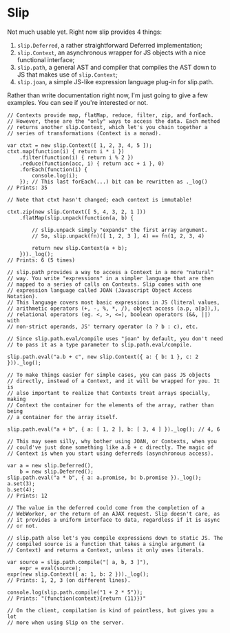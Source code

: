 Slip
====

Not much usable yet. Right now slip provides 4 things:

1. `slip.Deferred`, a rather straightforward Deferred implementation;
2. `slip.Context`, an asynchronous wrapper for JS objects with a nice functional interface;
3. `slip.path`, a general AST and compiler that compiles the AST down to JS that makes use of `slip.Context`;
4. `slip.joan`, a simple JS-like expression language plug-in for slip.path.

Rather than write documentation right now, I'm just going to give a few
examples. You can see if you're interested or not.

	// Contexts provide map, flatMap, reduce, filter, zip, and forEach.
	// However, these are the "only" ways to access the data. Each method
	// returns another slip.Context, which let's you chain together a
	// series of transformations (Context is a monad).

	var ctxt = new slip.Context([ 1, 2, 3, 4, 5 ]);
	ctxt.map(function(i) { return i * i })
	    .filter(function(i) { return i % 2 })
	    .reduce(function(acc, i) { return acc + i }, 0)
	    .forEach(function(i) {
	        console.log(i);
	    });	// This last forEach(...) bit can be rewritten as ._log()
	// Prints: 35

	// Note that ctxt hasn't changed; each context is immutable!

	ctxt.zip(new slip.Context([ 5, 4, 3, 2, 1 ]))
	    .flatMap(slip.unpack(function(a, b) {
	    
	    	// slip.unpack simply "expands" the first array argument.
	    	// So, slip.unpack(fn)([ 1, 2, 3 ], 4) == fn(1, 2, 3, 4)
	    
	        return new slip.Context(a + b);
	    }))._log();
	// Prints: 6 (5 times)

	// slip.path provides a way to access a Context in a more "natural"
	// way. You write "expressions" in a simpler language that are then
	// mapped to a series of calls on Contexts. Slip comes with one
	// expression language called JOAN (Javascript Object Access Notation).
	// This language covers most basic expressions in JS (literal values,
	// arithmetic operators (+, -, %, *, /), object access (a.p, a[p]),),
	// relational operators (eg. <, >, <=), boolean operators (&&, ||) with
	// non-strict operands, JS' ternary operator (a ? b : c), etc.

	// Since slip.path.eval/compile uses "joan" by default, you don't need
	// to pass it as a type parameter to slip.path.eval/compile.

	slip.path.eval("a.b + c", new slip.Context({ a: { b: 1 }, c: 2 }))._log();

	// To make things easier for simple cases, you can pass JS objects
	// directly, instead of a Context, and it will be wrapped for you. It is
	// also important to realize that Contexts treat arrays specially, making
	// Context the container for the elements of the array, rather than being
	// a container for the array itself.

	slip.path.eval("a + b", { a: [ 1, 2 ], b: [ 3, 4 ] })._log(); // 4, 6

	// This may seem silly, why bother using JOAN, or Contexts, when you
	// could've just done something like a.b + c directly. The magic of
	// Context is when you start using deferreds (asynchronous access).

	var a = new slip.Deferred(),
	    b = new slip.Deferred();
	slip.path.eval("a * b", { a: a.promise, b: b.promise })._log();
	a.set(3);
	b.set(4);
	// Prints: 12

	// The value in the deferred could come from the completion of a
	// WebWorker, or the return of an AJAX request. Slip doesn't care, as
	// it provides a uniform interface to data, regardless if it is async
	// or not.

	// slip.path also let's you compile expressions down to static JS. The
	// compiled source is a function that takes a single argument (a
	// Context) and returns a Context, unless it only uses literals.

	var source = slip.path.compile("[ a, b, 3 ]"),
	    expr = eval(source);
	expr(new slip.Context({ a: 1, b: 2 }))._log();
	// Prints: 1, 2, 3 (on different lines).

	console.log(slip.path.compile("1 + 2 * 5"));
	// Prints: "(function(context){return (11)})"

	// On the client, compilation is kind of pointless, but gives you a lot
	// more when using Slip on the server.
